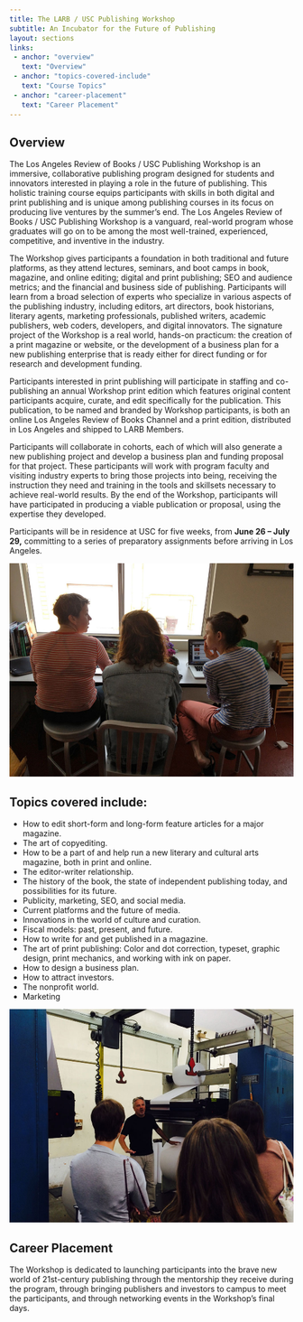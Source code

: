 ```yaml
---
title: The LARB / USC Publishing Workshop
subtitle: An Incubator for the Future of Publishing
layout: sections
links:
 - anchor: "overview"
   text: "Overview"
 - anchor: "topics-covered-include"
   text: "Course Topics"
 - anchor: "career-placement"
   text: "Career Placement"
---
```


## Overview

The Los Angeles Review of Books / USC Publishing Workshop is an immersive,
collaborative publishing program designed for students and innovators interested
in playing a role in the future of publishing. This holistic training course
equips participants with skills in both digital and print publishing and is
unique among publishing courses in its focus on producing live ventures by the
summer’s end. The Los Angeles Review of Books / USC Publishing Workshop is a
vanguard, real-world program whose graduates will go on to be among the most
well-trained, experienced, competitive, and inventive in the industry.

The Workshop gives participants a foundation in both traditional and future
platforms, as they attend lectures, seminars, and boot camps in book, magazine,
and online editing; digital and print publishing; SEO and audience metrics; and
the financial and business side of publishing. Participants will learn from a
broad selection of experts who specialize in various aspects of the publishing
industry, including editors, art directors, book historians, literary agents,
marketing professionals, published writers, academic publishers, web coders,
developers, and digital innovators. The signature project of the Workshop is a
real world, hands-on practicum: the creation of a print magazine or website, or
the development of a business plan for a new publishing enterprise that is ready
either for direct funding or for research and development funding.

Participants interested in print publishing will participate in staffing and
co-publishing an annual Workshop print edition which features original content
participants acquire, curate, and edit specifically for the publication. This
publication, to be named and branded by Workshop participants, is both an online
Los Angeles Review of Books Channel and a print edition, distributed in Los
Angeles and shipped to LARB Members.

Participants will collaborate in cohorts, each of which will also generate a new
publishing project and develop a business plan and funding proposal for that
project. These participants will work with program faculty and visiting industry
experts to bring those projects into being, receiving the instruction they need
and training in the tools and skillsets necessary to achieve real-world results.
By the end of the Workshop, participants will have participated in producing a
viable publication or proposal, using the expertise they developed.

Participants will be in residence at USC for five weeks, from **June 26 – July 29,**
committing to a series of preparatory assignments before arriving in Los
Angeles.

![](assets/images/at-work.jpg)

## Topics covered include:

- How to edit short-form and long-form feature articles for a major magazine.
- The art of copyediting.
- How to be a part of and help run a new literary and cultural arts magazine,
  both in print and online.
- The editor-writer relationship.
- The history of the book, the state of independent publishing today, and
  possibilities for its future.
- Publicity, marketing, SEO, and social media.
- Current platforms and the future of media.
- Innovations in the world of culture and curation.
- Fiscal models: past, present, and future.
- How to write for and get published in a magazine.
- The art of print publishing: Color and dot correction, typeset, graphic
  design, print mechanics, and working with ink on paper.
- How to design a business plan.
- How to attract investors.
- The nonprofit world.
- Marketing

![](assets/images/field-trip.jpg)

## Career Placement

The Workshop is dedicated to launching participants into the brave new world of
21st-century publishing through the mentorship they receive during the program,
through bringing publishers and investors to campus to meet the participants,
and through networking events in the Workshop’s final days.
